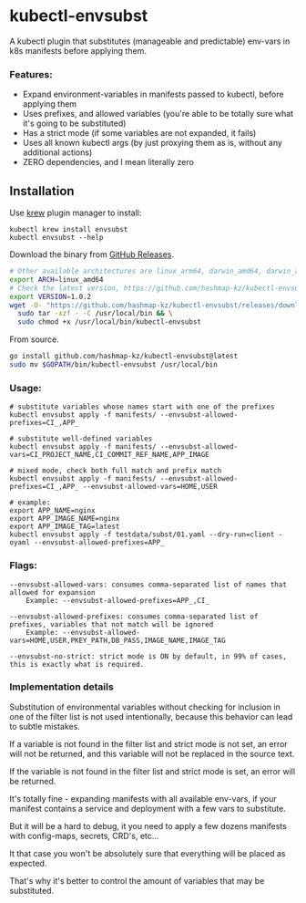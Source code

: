 # kubectl-envsubst

A kubectl plugin that substitutes (manageable and predictable) env-vars in k8s manifests before applying them.

### Features:

- Expand environment-variables in manifests passed to kubectl, before applying them
- Uses prefixes, and allowed variables (you're able to be totally sure what it's going to be substituted)
- Has a strict mode (if some variables are not expanded, it fails)
- Uses all known kubectl args (by just proxying them as is, without any additional actions)
- ZERO dependencies, and I mean literally zero

## Installation

Use [krew](https://krew.sigs.k8s.io/) plugin manager to install:

    kubectl krew install envsubst
    kubectl envsubst --help

Download the binary from [GitHub Releases](https://github.com/hashmap-kz/kubectl-envsubst/releases).

```bash
# Other available architectures are linux_arm64, darwin_amd64, darwin_arm64, windows_amd64.
export ARCH=linux_amd64
# Check the latest version, https://github.com/hashmap-kz/kubectl-envsubst/releases/latest
export VERSION=1.0.2
wget -O- "https://github.com/hashmap-kz/kubectl-envsubst/releases/download/v${VERSION}/kubectl-envsubst_${VERSION}_${ARCH}.tar.gz" | \
  sudo tar -xzf - -C /usr/local/bin && \
  sudo chmod +x /usr/local/bin/kubectl-envsubst
```

From source.

```bash
go install github.com/hashmap-kz/kubectl-envsubst@latest
sudo mv $GOPATH/bin/kubectl-envsubst /usr/local/bin
```

### Usage:

```
# substitute variables whose names start with one of the prefixes
kubectl envsubst apply -f manifests/ --envsubst-allowed-prefixes=CI_,APP_

# substitute well-defined variables
kubectl envsubst apply -f manifests/ --envsubst-allowed-vars=CI_PROJECT_NAME,CI_COMMIT_REF_NAME,APP_IMAGE

# mixed mode, check both full match and prefix match
kubectl envsubst apply -f manifests/ --envsubst-allowed-prefixes=CI_,APP_ --envsubst-allowed-vars=HOME,USER

# example:
export APP_NAME=nginx
export APP_IMAGE_NAME=nginx
export APP_IMAGE_TAG=latest
kubectl envsubst apply -f testdata/subst/01.yaml --dry-run=client -oyaml --envsubst-allowed-prefixes=APP_
```

### Flags:

```
--envsubst-allowed-vars: consumes comma-separated list of names that allowed for expansion
    Example: --envsubst-allowed-prefixes=APP_,CI_

--envsubst-allowed-prefixes: consumes comma-separated list of prefixes, variables that not match will be ignored
    Example: --envsubst-allowed-vars=HOME,USER,PKEY_PATH,DB_PASS,IMAGE_NAME,IMAGE_TAG

--envsubst-no-strict: strict mode is ON by default, in 99% of cases, this is exactly what is required.
```

### Implementation details

Substitution of environmental variables without checking for inclusion in one of the filter list is not used
intentionally, because this behavior can lead to subtle mistakes.

If a variable is not found in the filter list and strict mode is not set, an error will not be returned, and this
variable will not be replaced in the source text.

If the variable is not found in the filter list and strict mode is set, an error will be returned.

It's totally fine - expanding manifests with all available env-vars, if your manifest contains a service and deployment
with a few vars to substitute.

But it will be a hard to debug, it you need to apply a few dozens manifests with config-maps, secrets, CRD's, etc...

It that case you won't be absolutely sure that everything will be placed as expected.

That's why it's better to control the amount of variables that may be substituted.
